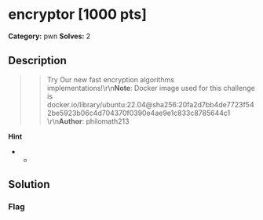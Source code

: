 # encryptor [1000 pts]

**Category:** pwn
**Solves:** 2

## Description
>> Try Our new fast encryption algorithms implementations!\r\n**Note**: Docker image used for this challenge is docker.io/library/ubuntu:22.04@sha256:20fa2d7bb4de7723f542be5923b06c4d704370f0390e4ae9e1c833c8785644c1  \r\n**Author**: philomath213

**Hint**
* -

## Solution

### Flag


